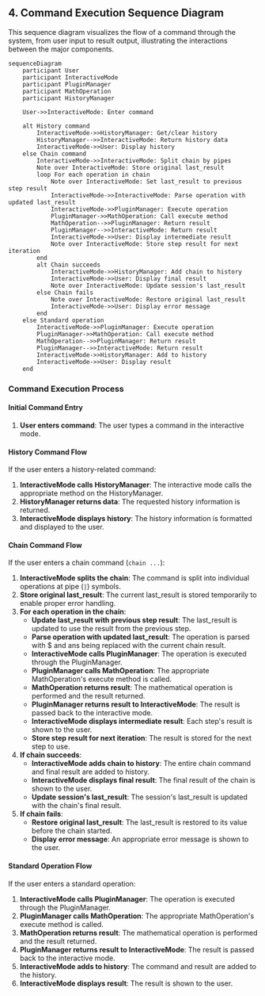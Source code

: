 ## 4. Command Execution Sequence Diagram

This sequence diagram visualizes the flow of a command through the system, from user input to result output, illustrating the interactions between the major components.

```mermaid
sequenceDiagram
    participant User
    participant InteractiveMode
    participant PluginManager
    participant MathOperation
    participant HistoryManager

    User->>InteractiveMode: Enter command

    alt History command
        InteractiveMode->>HistoryManager: Get/clear history
        HistoryManager-->>InteractiveMode: Return history data
        InteractiveMode->>User: Display history
    else Chain command
        InteractiveMode->>InteractiveMode: Split chain by pipes
        Note over InteractiveMode: Store original last_result
        loop For each operation in chain
            Note over InteractiveMode: Set last_result to previous step result
            InteractiveMode->>InteractiveMode: Parse operation with updated last_result
            InteractiveMode->>PluginManager: Execute operation
            PluginManager->>MathOperation: Call execute method
            MathOperation-->>PluginManager: Return result
            PluginManager-->>InteractiveMode: Return result
            InteractiveMode->>User: Display intermediate result
            Note over InteractiveMode: Store step result for next iteration
        end
        alt Chain succeeds
            InteractiveMode->>HistoryManager: Add chain to history
            InteractiveMode->>User: Display final result
            Note over InteractiveMode: Update session's last_result
        else Chain fails
            Note over InteractiveMode: Restore original last_result
            InteractiveMode->>User: Display error message
        end
    else Standard operation
        InteractiveMode->>PluginManager: Execute operation
        PluginManager->>MathOperation: Call execute method
        MathOperation-->>PluginManager: Return result
        PluginManager-->>InteractiveMode: Return result
        InteractiveMode->>HistoryManager: Add to history
        InteractiveMode->>User: Display result
    end
```

### Command Execution Process

#### Initial Command Entry
1. **User enters command**: The user types a command in the interactive mode.

#### History Command Flow
If the user enters a history-related command:
1. **InteractiveMode calls HistoryManager**: The interactive mode calls the appropriate method on the HistoryManager.
2. **HistoryManager returns data**: The requested history information is returned.
3. **InteractiveMode displays history**: The history information is formatted and displayed to the user.

#### Chain Command Flow
If the user enters a chain command (`chain ...`):
1. **InteractiveMode splits the chain**: The command is split into individual operations at pipe (`|`) symbols.
2. **Store original last_result**: The current last_result is stored temporarily to enable proper error handling.
3. **For each operation in the chain**:
   - **Update last_result with previous step result**: The last_result is updated to use the result from the previous step.
   - **Parse operation with updated last_result**: The operation is parsed with $ and ans being replaced with the current chain result.
   - **InteractiveMode calls PluginManager**: The operation is executed through the PluginManager.
   - **PluginManager calls MathOperation**: The appropriate MathOperation's execute method is called.
   - **MathOperation returns result**: The mathematical operation is performed and the result returned.
   - **PluginManager returns result to InteractiveMode**: The result is passed back to the interactive mode.
   - **InteractiveMode displays intermediate result**: Each step's result is shown to the user.
   - **Store step result for next iteration**: The result is stored for the next step to use.
4. **If chain succeeds**:
   - **InteractiveMode adds chain to history**: The entire chain command and final result are added to history.
   - **InteractiveMode displays final result**: The final result of the chain is shown to the user.
   - **Update session's last_result**: The session's last_result is updated with the chain's final result.
5. **If chain fails**:
   - **Restore original last_result**: The last_result is restored to its value before the chain started.
   - **Display error message**: An appropriate error message is shown to the user.

#### Standard Operation Flow
If the user enters a standard operation:
1. **InteractiveMode calls PluginManager**: The operation is executed through the PluginManager.
2. **PluginManager calls MathOperation**: The appropriate MathOperation's execute method is called.
3. **MathOperation returns result**: The mathematical operation is performed and the result returned.
4. **PluginManager returns result to InteractiveMode**: The result is passed back to the interactive mode.
5. **InteractiveMode adds to history**: The command and result are added to the history.
6. **InteractiveMode displays result**: The result is shown to the user.
